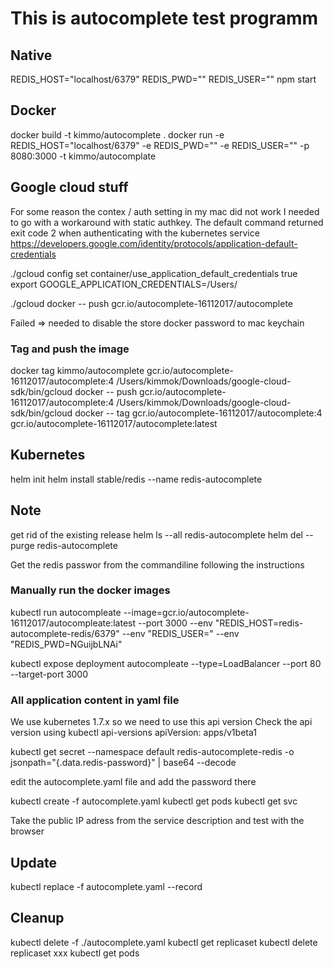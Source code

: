 # This is autocomplete test programm

## Native
REDIS_HOST="localhost/6379" REDIS_PWD="" REDIS_USER="" npm start

## Docker
docker build -t kimmo/autocomplete .
docker run -e REDIS_HOST="localhost/6379" -e REDIS_PWD="" -e REDIS_USER="" -p 8080:3000 -t kimmo/autocomplate 

## Google cloud stuff
For some reason the contex / auth setting in my mac did not work
I needed to go with a workaround with static authkey. The default 
command returned exit code 2 when authenticating with the kubernetes service
https://developers.google.com/identity/protocols/application-default-credentials

./gcloud config set container/use_application_default_credentials true
export GOOGLE_APPLICATION_CREDENTIALS=/Users/

./gcloud docker -- push gcr.io/autocomplete-16112017/autocomplete

Failed => needed to disable the store docker password to mac keychain

### Tag and push the image
docker tag kimmo/autocomplete gcr.io/autocomplete-16112017/autocomplete:4 
/Users/kimmok/Downloads/google-cloud-sdk/bin/gcloud docker -- push gcr.io/autocomplete-16112017/autocomplete:4
/Users/kimmok/Downloads/google-cloud-sdk/bin/gcloud docker -- tag gcr.io/autocomplete-16112017/autocomplete:4 gcr.io/autocomplete-16112017/autocomplete:latest


## Kubernetes
helm init
helm install stable/redis --name redis-autocomplete

## Note
get rid of the existing release
helm ls --all redis-autocomplete
helm del --purge redis-autocomplete

Get the redis passwor from the commandiline following the instructions

### Manually run the docker images
kubectl run autocompleate --image=gcr.io/autocomplete-16112017/autocompleate:latest --port 3000 --env "REDIS_HOST=redis-autocomplete-redis/6379" --env "REDIS_USER=" --env "REDIS_PWD=NGuijbLNAi"

kubectl expose deployment autocompleate --type=LoadBalancer --port 80 --target-port 3000

### All application content in yaml file
We use kubernetes 1.7.x so we need to use this api version
Check the api version using kubectl api-versions
apiVersion: apps/v1beta1

kubectl get secret --namespace default redis-autocomplete-redis -o jsonpath="{.data.redis-password}" | base64 --decode
 
edit the autocomplete.yaml file and add the password there

kubectl create -f autocomplete.yaml
kubectl get pods
kubectl get svc

Take the public IP adress from the service description and test with the browser


## Update
kubectl replace -f autocomplete.yaml --record

## Cleanup
kubectl delete -f ./autocomplete.yaml
kubectl get replicaset
kubectl delete replicaset xxx
kubectl get pods


